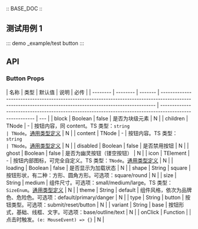 :: BASE_DOC ::

## 测试用例 1

::: demo \_example/test button
:::

## API

### Button Props

| 名称     | 类型     | 默认值  | 说明                                                                                                                                                       | 必传                                                                                                    |
| -------- | -------- | ------- | ---------------------------------------------------------------------------------------------------------------------------------------------------------- | ------------------------------------------------------------------------------------------------------- | --- |
| block    | Boolean  | false   | 是否为块级元素                                                                                                                                             | N                                                                                                       |
| children | TNode    | -       | 按钮内容，同 content。TS 类型：`string                                                                                                                     | TNode`。[通用类型定义](https://github.com/TDesignOteam/tdesign-mobile-react/blob/develop/src/common.ts) | N   |
| content  | TNode    | -       | 按钮内容。TS 类型：`string                                                                                                                                 | TNode`。[通用类型定义](https://github.com/TDesignOteam/tdesign-mobile-react/blob/develop/src/common.ts) | N   |
| disabled | Boolean  | false   | 是否禁用按钮                                                                                                                                               | N                                                                                                       |
| ghost    | Boolean  | false   | 是否为幽灵按钮（镂空按钮）                                                                                                                                 | N                                                                                                       |
| icon     | TElement | -       | 按钮内部图标，可完全自定义。TS 类型：`TNode`。[通用类型定义](https://github.com/TDesignOteam/tdesign-mobile-react/blob/develop/src/common.ts)              | N                                                                                                       |
| loading  | Boolean  | false   | 是否显示为加载状态                                                                                                                                         | N                                                                                                       |
| shape    | String   | square  | 按钮形状，有二种：方形、圆角方形。可选项：square/round                                                                                                     | N                                                                                                       |
| size     | String   | medium  | 组件尺寸。可选项：small/medium/large。TS 类型：`SizeEnum`。[通用类型定义](https://github.com/TDesignOteam/tdesign-mobile-react/blob/develop/src/common.ts) | N                                                                                                       |
| theme    | String   | default | 组件风格，依次为品牌色、危险色。可选项：default/primary/danger                                                                                             | N                                                                                                       |
| type     | String   | button  | 按钮类型。可选项：submit/reset/button                                                                                                                      | N                                                                                                       |
| variant  | String   | base    | 按钮形式，基础、线框、文字。可选项：base/outline/text                                                                                                      | N                                                                                                       |
| onClick  | Function |         | 点击时触发。`(e: MouseEvent) => {}`                                                                                                                        | N                                                                                                       |
